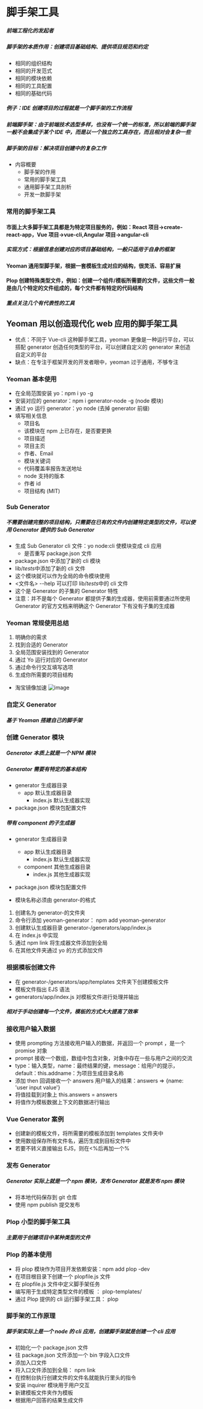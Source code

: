 # 脚手架工具

##### 前端工程化的发起者

##### 脚手架的本质作用：创建项目基础结构、提供项目规范和约定

- 相同的组织结构
- 相同的开发范式
- 相同的模块依赖
- 相同的工具配置
- 相同的基础代码

##### 例子：IDE 创建项目的过程就是一个脚手架的工作流程

##### 前端脚手架：由于前端技术选型多样，也没有一个统一的标准，所以前端的脚手架一般不会集成于某个 IDE 中，而是以一个独立的工具存在，而且相对会复杂一些

##### 脚手架的目标：解决项目创建中的复杂工作

- 内容概要
  - 脚手架的作用
  - 常用的脚手架工具
  - 通用脚手架工具剖析
  - 开发一款脚手架

### 常用的脚手架工具

#### 市面上大多脚手架工具都是为特定项目服务的，例如：React 项目->create-react-app，Vue 项目->vue-cli,Angular 项目->angular-cli

##### 实现方式：根据信息创建对应的项目基础结构，一般只适用于自身的框架

#### Yeoman 通用型脚手架，根据一套模板生成对应的结构，很灵活、容易扩展

#### Plop 创建特殊类型文件，例如：创建一个组件/模板所需要的文件，这些文件一般是由几个特定的文件组成的，每个文件都有特定的代码结构

##### 重点关注几个有代表性的工具

## Yeoman 用以创造现代化 web 应用的脚手架工具

- 优点：不同于 Vue-cli 这种脚手架工具，yeoman 更像是一种运行平台，可以搭配 generator 创造任何类型的平台，可以创建自定义的 generator 来创造自定义的平台
- 缺点：在专注于框架开发的开发者眼中，yeoman 过于通用，不够专注

### Yeoman 基本使用

- 在全局范围安装 yo：npm i yo -g
- 安装对应的 generator：npm i generator-node -g (node 模块)
- 通过 yo 运行 generator：yo node (去掉 generator 前缀)
- 填写相关信息
  - 项目名
  - 该模块在 npm 上已存在，是否要更换
  - 项目描述
  - 项目主页
  - 作者、Email
  - 模块关键词
  - 代码覆盖率报告发送地址
  - node 支持的版本
  - 作者 id
  - 项目结构 (MIT)

### Sub Generator

##### 不需要创建完整的项目结构，只需要在已有的文件内创建特定类型的文件，可以使用 Generator 提供的 Sub Generator

- 生成 Sub Generator cli 文件：yo node:cli 使模块变成 cli 应用
  - 是否重写 package.json 文件
- package.json 中添加了新的 cli 模块
- lib/*tests*中添加了新的 cli 文件
- 这个模块就可以作为全局的命令模块使用
- <文件名> --help 可以打印 lib/*tests*中的 cli 文件
- 这个是 Generator 的子集的 Generator 特性
- 注意：并不是每个 Generator 都提供子集的生成器，使用前需要通过所使用 Generator 的官方文档来明确这个 Generator 下有没有子集的生成器

### Yeoman 常规使用总结

1. 明确你的需求
2. 找到合适的 Generator
3. 全局范围安装找到的 Generator
4. 通过 Yo 运行对应的 Generator
5. 通过命令行交互填写选项
6. 生成你所需要的项目结构

- 淘宝镜像加速
  ![image](../image/01.jpg)

### 自定义 Generator

##### 基于 Yeoman 搭建自己的脚手架

### 创建 Generator 模块

##### Generator 本质上就是一个 NPM 模块

##### Generator 需要有特定的基本结构

- generator 生成器目录
  - app 默认生成器目录
    - index.js 默认生成器实现
- package.json 模块包配置文件

##### 带有 component 的子生成器

- generator 生成器目录
  - app 默认生成器目录
    - index.js 默认生成器实现
  - component 其他生成器目录
    - index.js 其他生成器实现
- package.json 模块包配置文件

- 模块名称必须由 generator-<name>的格式

1. 创建名为 generator-<name>的文件夹
2. 命令行添加 yeoman-generator： npm add yeoman-generator
3. 创建默认生成器目录 generator-<name>/generators/app/index.js
4. 在 index.js 中实现
5. 通过 npm link 将生成器文件添加到全局
6. 在其他文件夹通过 yo <name> 的方式添加文件

### 根据模板创建文件

- 在 generator-<name>/generators/app/templates 文件夹下创建模板文件
- 模板文件指出 EJS 语法
- generators/app/index.js 对模板文件进行处理并输出

##### 相对于手动创建每一个文件，模板的方式大大提高了效率

### 接收用户输入数据

- 使用 prompting 方法接收用户输入的数据，并返回一个 prompt ，是一个 promise 对象
- prompt 接收一个数组，数组中包含对象，对象中存在一些与用户之间的交流
- type：输入类型，name：最终结果的键，message：给用户的提示，default：this.addname：为项目生成目录名称
- 添加 then 回调接收一个 answers 用户输入的结果：answers => {name: 'user input value'}
- 将值挂载到对象上 this.answers = answers
- 将值作为模板数据上下文的数据进行输出

### Vue Generator 案例

- 创建新的模板文件，将所需要的模板添加到 templates 文件夹中
- 使用数组保存所有文件名，遍历生成到目标文件中
- 若要不转义直接输出 EJS，则在<%后再加一个%

### 发布 Generator

##### Generator 实际上就是一个 npm 模块，发布 Generator 就是发布 npm 模块

- 将本地代码保存到 git 仓库
- 使用 npm publish 提交发布

### Plop 小型的脚手架工具

##### 主要用于创建项目中某种类型的文件

### Plop 的基本使用

- 将 plop 模块作为项目开发依赖安装：npm add plop -dev
- 在项目根目录下创建一个 plopfile.js 文件
- 在 plopfile.js 文件中定义脚手架任务
- 编写用于生成特定类型文件的模板 ： plop-templates/
- 通过 Plop 提供的 cli 运行脚手架工具： plop <name>

### 脚手架的工作原理

##### 脚手架实际上是一个 node 的 cli 应用，创建脚手架就是创建一个 cli 应用

- 初始化一个 package.json 文件
- 往 package.json 文件添加一个 bin 字段入口文件
- 添加入口文件
- 将入口文件添加到全局： npm link
- 在控制台执行创建文件的文件名就能执行里头的指令
- 安装 inquirer 模块用于用户交互
- 新建模板文件夹作为模板
- 根据用户回答的结果生成文件
